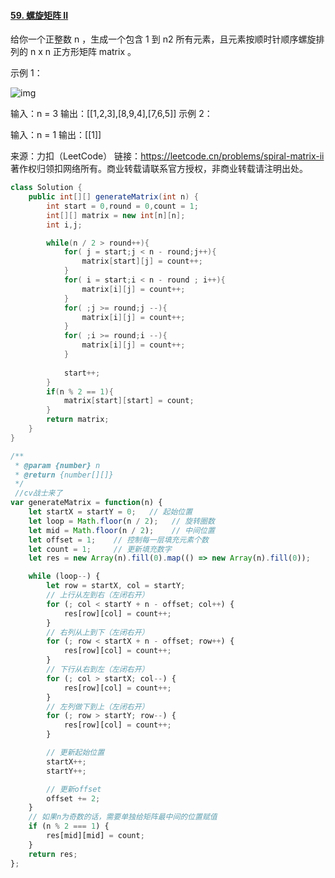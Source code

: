 #### [59. 螺旋矩阵 II](https://leetcode.cn/problems/spiral-matrix-ii/)

给你一个正整数 n ，生成一个包含 1 到 n2 所有元素，且元素按顺时针顺序螺旋排列的 n x n 正方形矩阵 matrix 。

 

示例 1：

![img](https://assets.leetcode.com/uploads/2020/11/13/spiraln.jpg)


输入：n = 3
输出：[[1,2,3],[8,9,4],[7,6,5]]
示例 2：

输入：n = 1
输出：[[1]]

来源：力扣（LeetCode）
链接：https://leetcode.cn/problems/spiral-matrix-ii
著作权归领扣网络所有。商业转载请联系官方授权，非商业转载请注明出处。



```java
class Solution {
    public int[][] generateMatrix(int n) {
        int start = 0,round = 0,count = 1;
        int[][] matrix = new int[n][n];
        int i,j;

        while(n / 2 > round++){
            for( j = start;j < n - round;j++){
                matrix[start][j] = count++;
            }
            for( i = start;i < n - round ; i++){
                matrix[i][j] = count++;
            }
            for( ;j >= round;j --){
                matrix[i][j] = count++;
            }
            for( ;i >= round;i --){
                matrix[i][j] = count++;
            }
            
            start++;
        }
        if(n % 2 == 1){
            matrix[start][start] = count;
        }
        return matrix;
    }   
}
```

```js
/**
 * @param {number} n
 * @return {number[][]}
 */
 //cv战士来了
var generateMatrix = function(n) {
    let startX = startY = 0;   // 起始位置
    let loop = Math.floor(n / 2);   // 旋转圈数
    let mid = Math.floor(n / 2);    // 中间位置
    let offset = 1;    // 控制每一层填充元素个数
    let count = 1;     // 更新填充数字
    let res = new Array(n).fill(0).map(() => new Array(n).fill(0));

    while (loop--) {
        let row = startX, col = startY;
        // 上行从左到右（左闭右开）
        for (; col < startY + n - offset; col++) {
            res[row][col] = count++;
        }
        // 右列从上到下（左闭右开）
        for (; row < startX + n - offset; row++) {
            res[row][col] = count++;
        }
        // 下行从右到左（左闭右开）
        for (; col > startX; col--) {
            res[row][col] = count++;
        }
        // 左列做下到上（左闭右开）
        for (; row > startY; row--) {
            res[row][col] = count++;
        }

        // 更新起始位置
        startX++;
        startY++;

        // 更新offset
        offset += 2;
    }
    // 如果n为奇数的话，需要单独给矩阵最中间的位置赋值
    if (n % 2 === 1) {
        res[mid][mid] = count;
    }
    return res;
};
```

